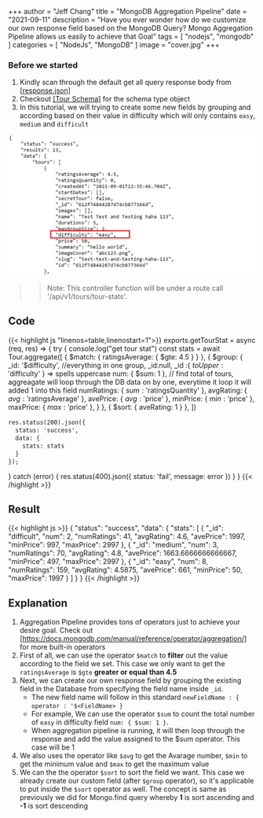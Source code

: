+++
author = "Jeff Chang"
title = "MongoDB Aggregation Pipeline"
date = "2021-09-11"
description = "Have you ever wonder how do we customize our own response field based on the MongoDB Query? Mongo Aggregation Pipeline allows us easily to achieve that Goal"
tags = [
    "nodejs", "mongodb"
]
categories = [
	"NodeJs", "MongoDB"
]
image = "cover.jpg"
+++
### Before we started
1. Kindly scan through the default get all query response body from <a href="/p/mongodb-aggregation-pipeline/response.json" target="_blank">[response.json]</a>
2. Checkout <a href="/p/1-mongodb-query-of-advanced-filtering-sorting-limit-field-and-pagination-with-mongoose#tour-schema" target="_blank">[Tour Schema]</a> for the schema type object
3. In this tutorial, we will trying to create some new fields by grouping and according based on their value in difficulty which will only contains `easy`, `medium` and `difficult`

![Response body](aggregation_1.jpg)

>> Note: This controller function will be under a route call '/api/v1/tours/tour-stats'. 

## Code
{{< highlight js "linenos=table,linenostart=1">}}
exports.getTourStat = async (req, res) => {
  try {
    console.log("get tour stat")
    const stats = await Tour.aggregate([
      {
        $match: { ratingsAverage: { $gte: 4.5 } }
      },
      {
        $group: {
          _id: '$difficulty', //everything in one group, _id:null, _id :{ $toUpper: '$difficulty' } => spells uppercase
          num: { $sum: 1 }, // find total of tours, aggreagate will loop through the DB data on by one, everytime it loop it will added 1 into this field
          numRatings: { $sum: '$ratingsQuantity' },
          avgRating: { $avg: '$ratingsAverage' },
          avePrice: { $avg: '$price' },
          minPrice: { $min: '$price' },
          maxPrice: { $max: '$price' },
        }
      },
      {
        $sort: { aveRating: 1 }
      },
    ])

    res.status(200).json({
      status: 'success',
      data: {
        stats: stats
      }
    });
  } catch (error) {
    res.status(400).json({
      status: 'fail',
      message: error
    })
  }
}
{{< /highlight >}}

## Result
{{< highlight js >}}
{
    "status": "success",
    "data": {
        "stats": [
            {
                "_id": "difficult",
                "num": 2,
                "numRatings": 41,
                "avgRating": 4.6,
                "avePrice": 1997,
                "minPrice": 997,
                "maxPrice": 2997
            },
            {
                "_id": "medium",
                "num": 3,
                "numRatings": 70,
                "avgRating": 4.8,
                "avePrice": 1663.6666666666667,
                "minPrice": 497,
                "maxPrice": 2997
            },
            {
                "_id": "easy",
                "num": 8,
                "numRatings": 159,
                "avgRating": 4.5875,
                "avePrice": 661,
                "minPrice": 50,
                "maxPrice": 1997
            }
        ]
    }
}
{{< /highlight >}}

## Explanation
1. Aggregation Pipeline provides tons of operators just to achieve your desire goal. Check out <a href="https://docs.mongodb.com/manual/reference/operator/aggregation/" target="_blank">[https://docs.mongodb.com/manual/reference/operator/aggregation/]</a> for more built-in operators
2. First of all, we can use the operator `$match` to **filter** out the value according to the field we set. This case we only want to get the `ratingsAverage` is `$gte` **greater or equal than 4.5**
3. Next, we can create our own response field by grouping the existing field in the Database from specifying the field name inside `_id`.
    - The new field name will follow in this standard `newFieldName : { operator : '$<FieldName> }`
    - For example, We can use the operator `$sum` to count the total number of `easy` in difficulty field `num: { $sum: 1 }`.
    - When aggregation pipeline is running, it will then loop through the response and add the value assigned to the $sum operator. This case will be 1
4. We also uses the operator like `$avg` to get the Avarage number, `$min` to get the minimum value and `$max` to get the maximum value
5. We can the the operator `$sort` to sort the field we want. This case we already create our custom field (after `$group` operator), so it's applicable to put inside the `$sort` operator as well. The concept is same as previously we did for Mongo.find query whereby **1** is sort ascending and **-1** is sort descending


